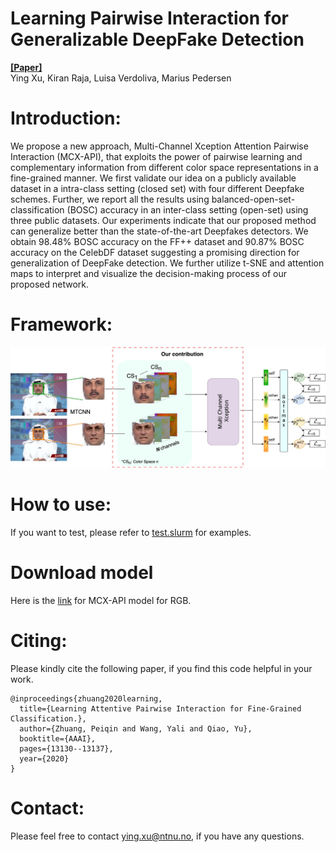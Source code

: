 # Learning Pairwise Interaction for Generalizable DeepFake Detection
[**[Paper]**](https://openaccess.thecvf.com/content/WACV2023W/XAI4B/html/Xu_Learning_Pairwise_Interaction_for_Generalizable_DeepFake_Detection_WACVW_2023_paper.html)\
Ying Xu, Kiran Raja, Luisa Verdoliva, Marius Pedersen
# Introduction:
We propose a new approach, Multi-Channel Xception Attention Pairwise Interaction (MCX-API), that exploits the power of pairwise learning and complementary information from different color space representations in a fine-grained manner. We first validate our idea on a publicly available dataset in a intra-class setting (closed set) with four different Deepfake schemes. Further, we report all the results using balanced-open-set-classification (BOSC) accuracy in an inter-class setting (open-set) using three public datasets. Our experiments indicate that our proposed method can generalize better than the state-of-the-art Deepfakes detectors. We obtain 98.48% BOSC accuracy on the FF++ dataset and 90.87% BOSC accuracy on the CelebDF dataset suggesting a promising direction for generalization of DeepFake detection. We further utilize t-SNE and attention maps to interpret and visualize the decision-making process of our proposed network.
# Framework:
![Framework](/figures/mcx-api.jpeg)

# How to use:
If you want to test, please refer to [test.slurm](test.slurm) for examples.

# Download model
Here is the [link](https://drive.google.com/drive/folders/1jMdXLp3LhG06YQQicRu00aducCa2hcOT?usp=sharing) for MCX-API model for RGB. 

# Citing:
Please kindly cite the following paper, if you find this code helpful in your work.
```
@inproceedings{zhuang2020learning,
  title={Learning Attentive Pairwise Interaction for Fine-Grained Classification.},
  author={Zhuang, Peiqin and Wang, Yali and Qiao, Yu},
  booktitle={AAAI},
  pages={13130--13137},
  year={2020}
}
```
# Contact:
Please feel free to contact ying.xu@ntnu.no, if you have any questions.


